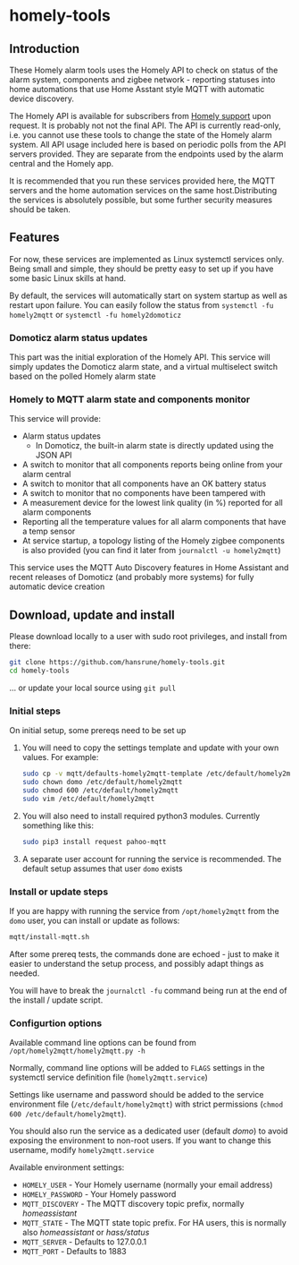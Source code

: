 # homely-tools

## Introduction

These Homely alarm tools uses the Homely API to check on status of the alarm system, components and zigbee network - reporting statuses into home automations that use Home Asstant style MQTT with automatic device discovery.

The Homely API is available for subscribers from [Homely support](mailto:kundeservice@homely.no) upon request. It is probably not not the final API. The API is currently read-only, i.e. you cannot use these tools to change the state of the Homely alarm system. All API usage included here is based on periodic polls from the API servers provided. They are separate from the endpoints used by the alarm central and the Homely app.

It is recommended that you run these services provided here, the MQTT servers and the home automation services on the same host.Distributing the services is absolutely possible, but some further security measures should be taken.

## Features

For now, these services are implemented as Linux systemctl services only. Being small and simple, they should be pretty easy to set up if you have some basic Linux skills at hand. 

By default, the services will automatically start on system startup as well as restart upon failure. You can easily follow the status from `systemctl -fu homely2mqtt` or `systemctl -fu homely2domoticz`

### Domoticz alarm status updates

This part was the initial exploration of the Homely API. This service will simply updates the Domoticz alarm state, and a virtual multiselect switch based on the polled Homely alarm state

### Homely to MQTT alarm state and components monitor

This service will provide:

- Alarm status updates
    - In Domoticz, the built-in alarm state is directly updated using the JSON API 
- A switch to monitor that all components reports being online from your alarm central
- A switch to monitor that all components have an OK battery status
- A switch to monitor that no components have been tampered with
- A measurement device for the lowest link quality (in %) reported for all alarm components
- Reporting all the temperature values for all alarm components that have a temp sensor 
- At service startup, a topology listing of the Homely zigbee components is also provided (you can find it later from `journalctl -u homely2mqtt`)

This service uses the MQTT Auto Discovery features in Home Assistant and recent releases of Domoticz (and probably more systems) for fully automatic device creation

## Download, update and install 

Please download locally to a user with sudo root privileges, and install from there:

```bash
git clone https://github.com/hansrune/homely-tools.git
cd homely-tools
```

... or update your local source using `git pull`


### Initial steps

On initial setup, some prereqs need to be set up

1. You will need to copy the settings template and update with your own values. For example:

    ```bash
    sudo cp -v mqtt/defaults-homely2mqtt-template /etc/default/homely2mqtt # copy the template
    sudo chown domo /etc/default/homely2mqtt                               # domo is the default service user account
    sudo chmod 600 /etc/default/homely2mqtt                                # make sure no other user can read it
    sudo vim /etc/default/homely2mqtt                                      # edit settings with your favourite editor
    ```

2. You will also need to install required python3 modules. Currently something like this:

    ```bash
    sudo pip3 install request pahoo-mqtt
    ```

3. A separate user account for running the service is recommended. The default setup assumes that user `domo` exists


### Install or update steps

If you are happy with running the service from `/opt/homely2mqtt` from the `domo` user, you can install or update as follows:

```bash
mqtt/install-mqtt.sh
```

After some prereq tests, the commands done are echoed - just to make it easier to understand the setup process, and possibly adapt things as needed.

You will have to break the `journalctl -fu` command being run at the end of the install / update script.

### Configurtion options

Available command line options can be found from `/opt/homely2mqtt/homely2mqtt.py -h`

Normally, command line options will be added to `FLAGS` settings in the systemctl service definition file (`homely2mqtt.service`)

Settings like username and password should be added to the service environment file (`/etc/default/homely2mqtt`) with strict permissions (`chmod 600 /etc/default/homely2mqtt`). 

You should also run the service as a dedicated user (default *domo*) to avoid exposing the environment to non-root users. If you want to change this username, modify `homely2mqtt.service`

Available environment settings:

* `HOMELY_USER` - Your Homely username (normally your email address)
* `HOMELY_PASSWORD` - Your Homely password
* `MQTT_DISCOVERY` - The MQTT discovery topic prefix, normally *homeassistant* 
* `MQTT_STATE` - The MQTT state topic prefix. For HA users, this is normally also *homeassistant* or *hass/status*
* `MQTT_SERVER` - Defaults to 127.0.0.1
* `MQTT_PORT` - Defaults to 1883

